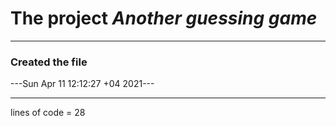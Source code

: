# The project ***Another guessing game***
---
### Created the file 

---Sun Apr 11 12:12:27 +04 2021---

---
lines of code = 28
